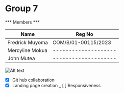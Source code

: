 # Group 7
*** Members ***

| Name  | Reg No | 
|-----------------|---------|
| Fredrick Muyoma | COM/B/01-00115/2023  |
| Mercyline Mokua | -------------------- |
| John Mutea      | -------------------- |

![Alt text](https://example.com/image.jpg)

- [x] Git hub collaboration 
- [x] Landing page creation
_ [ ] Responsiveness
